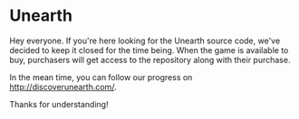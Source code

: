 Unearth
==========

Hey everyone.  If you're here looking for the Unearth source code, we've decided to keep it closed for the time being.  When the game is available to buy, purchasers will get access to the repository along with their purchase.

In the mean time, you can follow our progress on http://discoverunearth.com/.

Thanks for understanding!
